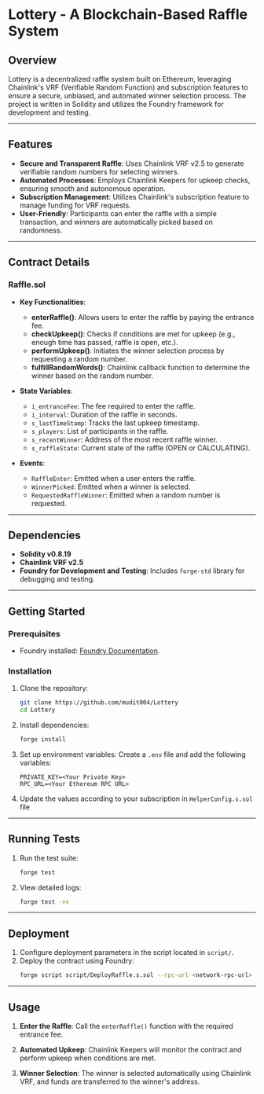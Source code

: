 # Lottery - A Blockchain-Based Raffle System

## Overview

Lottery is a decentralized raffle system built on Ethereum, leveraging Chainlink's VRF (Verifiable Random Function) and subscription features to ensure a secure, unbiased, and automated winner selection process. The project is written in Solidity and utilizes the Foundry framework for development and testing.

---

## Features

- **Secure and Transparent Raffle**: Uses Chainlink VRF v2.5 to generate verifiable random numbers for selecting winners.
- **Automated Processes**: Employs Chainlink Keepers for upkeep checks, ensuring smooth and autonomous operation.
- **Subscription Management**: Utilizes Chainlink's subscription feature to manage funding for VRF requests.
- **User-Friendly**: Participants can enter the raffle with a simple transaction, and winners are automatically picked based on randomness.

---

## Contract Details

### **Raffle.sol**

- **Key Functionalities**:
  - **enterRaffle()**: Allows users to enter the raffle by paying the entrance fee.
  - **checkUpkeep()**: Checks if conditions are met for upkeep (e.g., enough time has passed, raffle is open, etc.).
  - **performUpkeep()**: Initiates the winner selection process by requesting a random number.
  - **fulfillRandomWords()**: Chainlink callback function to determine the winner based on the random number.

- **State Variables**:
  - `i_entranceFee`: The fee required to enter the raffle.
  - `i_interval`: Duration of the raffle in seconds.
  - `s_lastTimeStamp`: Tracks the last upkeep timestamp.
  - `s_players`: List of participants in the raffle.
  - `s_recentWinner`: Address of the most recent raffle winner.
  - `s_raffleState`: Current state of the raffle (OPEN or CALCULATING).

- **Events**:
  - `RaffleEnter`: Emitted when a user enters the raffle.
  - `WinnerPicked`: Emitted when a winner is selected.
  - `RequestedRaffleWinner`: Emitted when a random number is requested.

---

## Dependencies

- **Solidity v0.8.19**
- **Chainlink VRF v2.5**
- **Foundry for Development and Testing**: Includes `forge-std` library for debugging and testing.

---

## Getting Started

### Prerequisites

- Foundry installed: [Foundry Documentation](https://book.getfoundry.sh/).

### Installation

1. Clone the repository:
   ```bash
   git clone https://github.com/mudit004/Lottery
   cd Lottery
   ```

2. Install dependencies:
   ```bash
   forge install
   ```

3. Set up environment variables:
   Create a `.env` file and add the following variables:
   ```plaintext
   PRIVATE_KEY=<Your Private Key>
   RPC_URL=<Your Ethereum RPC URL>
   ```
4. Update the values according to your subscription in `HelperConfig.s.sol` file

---

## Running Tests

1. Run the test suite:
   ```bash
   forge test
   ```

2. View detailed logs:
   ```bash
   forge test -vv
   ```

---

## Deployment

1. Configure deployment parameters in the script located in `script/`.
2. Deploy the contract using Foundry:
   ```bash
   forge script script/DeployRaffle.s.sol --rpc-url <network-rpc-url> --private-key <private-key> --broadcast
   ```

---

## Usage

1. **Enter the Raffle**:
   Call the `enterRaffle()` function with the required entrance fee.

2. **Automated Upkeep**:
   Chainlink Keepers will monitor the contract and perform upkeep when conditions are met.

3. **Winner Selection**:
   The winner is selected automatically using Chainlink VRF, and funds are transferred to the winner's address.
